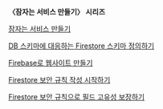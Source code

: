 <section class="border border-tint-500 rounded px-8 py-0 mt-16">

**〈잠자는 서비스 만들기〉 시리즈**

[잠자는 서비스 만들기](@/blog/2022-11-05--make-service-sleeping/index.md)

[DB 스키마에 대응하는 Firestore 스키마 정의하기](@/blog/2022-11-06--make-service-sleeping-define-firestore-schema.md)

[Firebase로 웹사이트 만들기](@/blog/2022-11-09--make-service-sleeping-create-app/index.md)

[Firestore 보안 규칙 작성 시작하기](@/blog/2023-02-04--make-service-sleeping-firestore-security-rules/index.md)

[Firestore 보안 규칙으로 필드 고유성 보장하기](@/blog/2023-03-20--make-service-sleeping-firestore-security-rules-unique-constraint.md)

</section>
